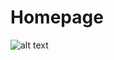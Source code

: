 # Homepage

![alt text](https://user-images.githubusercontent.com/17600879/81621084-84899d00-93bb-11ea-8839-cb40d49a4987.png)
